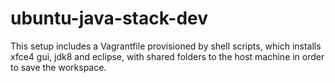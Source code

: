 # ubuntu-java-stack-dev

This setup includes a Vagrantfile provisioned by shell scripts, which installs xfce4 gui, jdk8 and eclipse, with shared folders to the host machine in order to save the workspace.